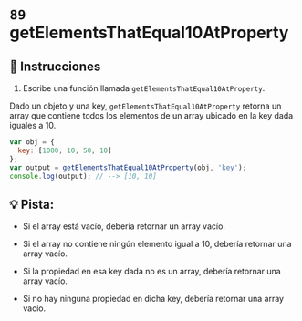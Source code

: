# `89` getElementsThatEqual10AtProperty

## 📝 Instrucciones

1. Escribe una función llamada `getElementsThatEqual10AtProperty`.

Dado un objeto y una key, `getElementsThatEqual10AtProperty` retorna un array que contiene todos los elementos de un array ubicado en la key dada iguales a 10.

```js
var obj = {
  key: [1000, 10, 50, 10]
};
var output = getElementsThatEqual10AtProperty(obj, 'key');
console.log(output); // --> [10, 10]
```

## :bulb: Pista:

+ Si el array está vacío, debería retornar un array vacío. 

+ Si el array no contiene ningún elemento igual a 10, debería retornar una array vacío.

+ Si la propiedad en esa key dada no es un array, debería retornar una array vacío.

+ Si no hay ninguna propiedad en dicha key, debería retornar una array vacío.

